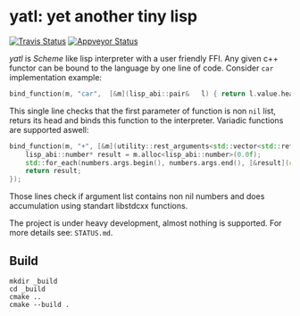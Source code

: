 # yatl: yet another tiny lisp
[![Travis Status](https://travis-ci.org/ivaigult/yatl.svg?branch=master)](https://travis-ci.org/ivaigult/yatl)
[![Appveyor Status](https://ci.appveyor.com/api/projects/status/github/ivaigult/yatl?svg=true)](https://ci.appveyor.com/project/ivaigult/yatl/branch/master)

_yatl_ is _Scheme_ like lisp interpreter with a user friendly FFI. Any given c++ functor can be bound to the language by one line of code. Consider `car` implementation example:
```c++
bind_function(m, "car",  [&m](lisp_abi::pair&   l) { return l.value.head; });
```

This single line checks that the first parameter of function is non `nil` list, returs its head and binds this function to the interpreter. Variadic functions are supported aswell:
```c++
bind_function(m, "+", [&m](utility::rest_arguments<std::vector<std::reference_wrapper<lisp_abi::number> > > numbers) {
    lisp_abi::number* result = m.alloc<lisp_abi::number>(0.0f);
    std::for_each(numbers.args.begin(), numbers.args.end(), [&result](const lisp_abi::number& n) { result->value += n.value; });
    return result;
});
```
Those lines check if argument list contains non nil numbers and does accumulation using standart libstdcxx functions.

The project is under heavy development, almost nothing is supported. For more details see: `STATUS.md`.

## Build
```
mkdir _build
cd _build
cmake ..
cmake --build .
```
